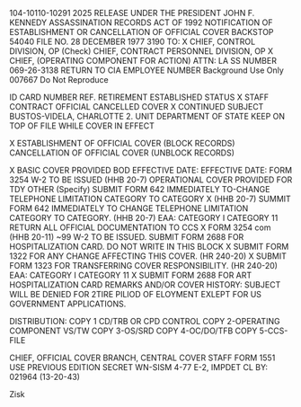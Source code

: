 104-10110-10291 2025 RELEASE UNDER THE PRESIDENT JOHN F. KENNEDY ASSASSINATION RECORDS ACT OF 1992
NOTIFICATION OF ESTABLISHMENT OR CANCELLATION
OF OFFICIAL COVER BACKSTOP
54040
FILE NO.
28 DECEMBER 1977 3190
TO: X CHIEF, CONTROL DIVISION, OP
(Check)
CHIEF, CONTRACT PERSONNEL DIVISION, OP
X CHIEF, (OPERATING COMPONENT FOR ACTION)
ATTN: LA
SS NUMBER 069-26-3138
RETURN TO CIA
EMPLOYEE NUMBER Background Use Only
007667 Do Not Reproduce

ID CARD NUMBER
REF.
RETIREMENT
ESTABLISHED
STATUS X STAFF CONTRACT
OFFICIAL CANCELLED
COVER X CONTINUED
SUBJECT BUSTOS-VIDELA, CHARLOTTE 2. UNIT DEPARTMENT OF STATE
KEEP ON TOP OF FILE WHILE COVER IN EFFECT

X ESTABLISHMENT OF OFFICIAL COVER (BLOCK RECORDS) CANCELLATION OF OFFICIAL COVER (UNBLOCK RECORDS)

X BASIC COVER PROVIDED BOD
EFFECTIVE DATE:
EFFECTIVE DATE:
FORM 3254 W-2 TO BE ISSUED
(HHB 20-7)
OPERATIONAL COVER PROVIDED
FOR TDY OTHER (Specify)
SUBMIT FORM 642 IMMEDIATELY TO-CHANGE TELEPHONE
LIMITATION CATEGORY TO CATEGORY
X
(HHB 20-7)
SUMMIT FORM 642 IMMEDIATELY TO CHANGE TELEPHONE
LIMITATION CATEGORY TO CATEGORY.
(HHB 20-7)
EAA: CATEGORY I CATEGORY 11
RETURN ALL OFFICIAL DOCUMENTATION TO CCS
X FORM 3254
com
(HHB 20-11)
~99 W-2 TO BE ISSUED.
SUBMIT FORM 2688 FOR
HOSPITALIZATION CARD.
DO NOT WRITE IN THIS BLOCK
X SUBMIT FORM 1322 FOR ANY CHANGE AFFECTING THIS
COVER. (HR 240-20)
X SUBMIT FORM 1323 FOR TRANSFERRING COVER
RESPONSIBILITY. (HR 240-20)
EAA: CATEGORY I CATEGORY 11
X SUBMIT FORM 2688 FOR ART HOSPITALIZATION CARD
REMARKS AND/OR COVER HISTORY:
SUBJECT WILL BE DENIED FOR 2TIRE PILIOD OF ELOYMENT EXLEPT FOR US GOVERNMENT APPLICATIONS.

DISTRIBUTION:
COPY 1 CD/TRB OR CPD CONTROL
COPY 2-OPERATING COMPONENT VS/TW
COPY 3-OS/SRD
COPY 4-OC/DO/TFB
COPY 5-CCS-FILE

CHIEF, OFFICIAL COVER BRANCH, CENTRAL COVER STAFF
FORM 1551 USE PREVIOUS EDITION SECRET WN-SISM
4-77
E-2, IMPDET CL BY: 021964 (13-20-43)

Zisk
